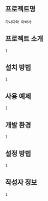 프로젝트명
---------
    가나다라 마바사 

프로젝트 소개
------------
    1
설치 방법
--------
    1
사용 예제
--------  
    1
개발 환경
--------
    1
설정 방법
--------
    1
작성자 정보
----------
    1
